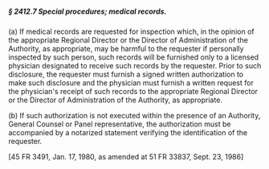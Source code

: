 ##### § 2412.7 Special procedures; medical records. #####

(a) If medical records are requested for inspection which, in the opinion of the appropriate Regional Director or the Director of Administration of the Authority, as appropriate, may be harmful to the requester if personally inspected by such person, such records will be furnished only to a licensed physician designated to receive such records by the requester. Prior to such disclosure, the requester must furnish a signed written authorization to make such disclosure and the physician must furnish a written request for the physician's receipt of such records to the appropriate Regional Director or the Director of Administration of the Authority, as appropriate.

(b) If such authorization is not executed within the presence of an Authority, General Counsel or Panel representative, the authorization must be accompanied by a notarized statement verifying the identification of the requester.

[45 FR 3491, Jan. 17, 1980, as amended at 51 FR 33837, Sept. 23, 1986]